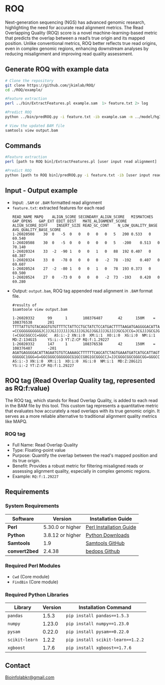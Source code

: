 # ROQ
Next-generation sequencing (NGS) has advanced genomic research, highlighting the need for accurate read alignment metrics. The Read Overlapping Quality (ROQ) score is a novel machine-learning-based metric that predicts the overlap between a read’s true origin and its mapped position. Unlike conventional metrics, ROQ better reflects true read origins, even in complex genomic regions, enhancing downstream analyses by reducing misalignment and improving read quality assessment.


## Generate ROQ with example data
```bash
# Clone the repository
git clone https://github.com/jkimlab/ROQ/
cd ./ROQ/example/

#Feature extraction
perl ../bin/ExtractFeatures.pl example.sam  1> feature.txt 2> log

#Predict ROQ
python ../bin/predROQ.py -i feature.txt -ib example.sam -m ../model/hg38_bowtie_model.pkl -o ./ 

# View the updated BAM file
samtools view output.bam  

```

## Commands
```bash
#Feature extraction
perl [path to ROQ bin]/ExtractFeatures.pl [user input read alignment]  1> feature.txt 2> log

#Predict ROQ
python [path to ROQ bin]/predROQ.py -i feature.txt -ib [user input read alignment] -m [path to ROQ model]/hg38_bowtie_model.pkl -o [output directory] 

```


## Input - Output example
- Input: `.SAM` or `.BAM` formatted read alignment
- `feature.txt`: extracted features for each read
  ```text
  READ_NAME	MAPQ	ALIGN_SCORE	SECONDARY_ALIGN_SCORE	MISMATCHES	GAP_OPENS	GAP_EXT	EDIT_DIST	MATE_ALIGNMENT_SCORE	ALIGN_SCORE_DIFF	INSERT_SIZE	READ_GC_CONT	N_LOW_QUALITY_BASE	AVG_QUALITY_BASE_SCORE
  1-26020508	30	0	-5	0	0	0	0	0	5	200	0.533	0	69.540
  1-26020508	30	0	-5	0	0	0	0	0	5	-200	0.513	0	70.140
  1-26020324	33	-2	-90	1	0	0	1	0	88	192	0.407	0	68.387
  1-26020324	33	0	-78	0	0	0	0	-2	78	-192	0.407	0	69.607
  1-26020524	27	-2	-80	1	0	0	1	0	78	193	0.373	0	69.500
  1-26020524	27	0	-73	0	0	0	0	-2	73	-193	0.420	0	69.280
  ```
- Output: `output.bam`, ROQ tag appended read alignment in `.BAM` format file.
  ```text
  #results of
  $samtoole view output.bam
  
  1-26020332      99      1       108376487       42      150M    =       108376538       201     TTTTATTGTGTACAGGTGTGTTTTCTATTCCTGCTATCTCCATGACTTTTAAGATGAGGGGACATTAGAATGTGTCAAAGGCTTTTTTCAGCATCTAGTGAAATGATCATGCATTAGTGTGTGTGTGTGAGTGTTTGTGTGTTCTGTAAG   =CCGGGGGGGGGGJCJJJGJJJJJJJJGJJJJGJGJJGGJJJJGJJJJGCGJCCG=JCGJJJGCGJGC=JCGGJGGGGCGGGCGGG=GGCGG8=GGGGGGJGGCGCGGGG=GGGGCCG=CCGGCGGGGGGGGC=(=CGGCGGCCC=GGGC   AS:i:-2 XN:i:0  XM:i:1  XO:i:0  XG:i:0  NM:i:1  MD:Z:134G15     YS:i:-3 YT:Z:CP RQ:f:1.29227
  1-26020332      147     1       108376538       42      150M    =       108376487       -201    AGATGAGGGGACATTAGAATGTGTCAAAAGCTTTTTTCAGCATCTAGTGAAATGATCATGCATTAGTGTGTGTGTGTGAGTGTGTGTGTGTTCTGTAAGTTTCTTTATATGGTGGATTAAATTGTACTTTTGTATGTTGAACCATTCCTG   GGGGGC1GGG=G=GGCGGGCGGGGGGCG1GCCG8G1GCGGGCCJ=JJCGGGCGGCGGGCGG=GGGCC8CCCGCC1GCGGGCGCCGG=JCCJJGGGGJCJG=CJJJCJJJCCCGJCJGJJGJGJJJGJJCJJJGJJJJGGGGGGGGGG==C   AS:i:-3 XN:i:0  XM:i:1  XO:i:0  XG:i:0  NM:i:1  MD:Z:28G121     YS:i:-2 YT:Z:CP RQ:f:1.29227
  ```

## ROQ tag (Read Overlap Quality tag, represented as RQ:f:value)
The ROQ tag, which stands for Read Overlap Quality, is added to each read in the BAM file by this tool. This custom tag represents a quantitative metric that evaluates how accurately a read overlaps with its true genomic origin. It serves as a more reliable alternative to traditional alignment quality metrics like MAPQ.

### ROQ tag
- Full Name: Read Overlap Quality
- Type: Floating-point value
- Purpose: Quantify the overlap between the read's mapped position and its true origin.
- Benefit: Provides a robust metric for filtering misaligned reads or assessing alignment quality, especially in complex genomic regions.
- Example: `RQ:f:1.29227`
  



## Requirements

### System Requirements

| Software          | Version       | Installation Guide                                    |
|--------------------|---------------|------------------------------------------------------|
| **Perl**          | 5.30.0 or higher | [Perl Installation Guide](https://www.perl.org/get.html) |
| **Python**        | 3.8.12 or higher | [Python Downloads](https://www.python.org/downloads/)  |
| **Samtools**      | 1.9  | [Samtools GitHub](https://github.com/samtools/samtools) |
| **convert2bed**   | 2.4.38        | [bedops Github](https://github.com/bedops/bedops)     |

### Required Perl Modules
- `Cwd` (Core module)
- `FindBin` (Core module)

### Required Python Libraries
| Library         | Version   | Installation Command               |
|------------------|-----------|------------------------------------|
| `pandas`        | 1.5.3     | `pip install pandas==1.5.3`        |
| `numpy`         | 1.23.0    | `pip install numpy==1.23.0`        |
| `pysam`         | 0.22.0    | `pip install pysam==0.22.0`        |
| `scikit-learn`  | 1.2.2     | `pip install scikit-learn==1.2.2`  |
| `xgboost`       | 1.7.6     | `pip install xgboost==1.7.6`       |


## Contact
Bioinfolabkr@gmail.com
